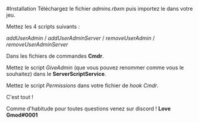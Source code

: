 #Installation
Téléchargez le fichier *admins.rbxm* puis importez le dans votre jeu.

Mettez les 4 scripts suivants :

*addUserAdmin*
 / *addUserAdminServer*
 / *removeUserAdmin*
 / *removeUserAdminServer*

Dans les fichiers de commandes **Cmdr**.

Mettez le script *GiveAdmin* (que vous pouvez renommer comme vous le souhaitez) dans le **ServerScriptService**.

Mettez le script *Permissions* dans votre fichier de *hook Cmdr*.

C'est tout !

Comme d'habitude pour toutes questions venez sur discord ! **Love Gmod#0001**
